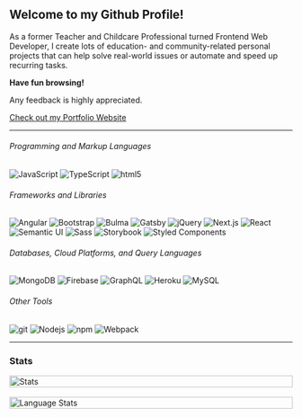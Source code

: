 ## Welcome to my Github Profile!

As a former Teacher and Childcare Professional turned Frontend Web Developer, I create lots of education- and community-related personal projects that can help solve real-world issues or automate and speed up recurring tasks.

**Have fun browsing!**

Any feedback is highly appreciated.

[Check out my Portfolio Website](https://nadinepesso.com)

---

###### Programming and Markup Languages

  <img alt="JavaScript" src="https://img.shields.io/badge/-JavaScript-CC6699?style=flat-square&logo=javascript&logoColor=white" />
  <img alt="TypeScript" src="https://img.shields.io/badge/-TypeScript-007ACC?style=flat-square&logo=typescript&logoColor=white" />
  <img alt="html5" src="https://img.shields.io/badge/-HTML5-E34F26?style=flat-square&logo=html5&logoColor=white" />

###### Frameworks and Libraries

<img alt="Angular" src="https://img.shields.io/badge/-Angular-DD0031?style=flat-square&logo=angular&logoColor=white" />
<img alt="Bootstrap" src="https://img.shields.io/badge/-Bootstrap-563D7C?style=flat-square&logo=bootstrap&logoColor=white" />
<img alt="Bulma" src="https://img.shields.io/badge/-Bulma-00C4A7?style=flat-square&logo=bulma&logoColor=white" />
<img alt="Gatsby" src="https://img.shields.io/badge/-Gatsby-571D90?style=flat-square&logo=gatsby&logoColor=white" />
<img alt="jQuery" src="https://img.shields.io/badge/-jQuery-0769AD?style=flat-square&logo=jquery&logoColor=white" />
<img alt="Next.js" src="https://img.shields.io/badge/-Next.js-000000?style=flat-square&logo=next.js&logoColor=white" />
<img alt="React" src="https://img.shields.io/badge/-React-45b8d8?style=flat-square&logo=react&logoColor=white" />
<img alt="Semantic UI" src="https://img.shields.io/badge/-Semantic UI-34BDB2?style=flat-square&logo=semantic-ui&logoColor=white" />
<img alt="Sass" src="https://img.shields.io/badge/-Sass-CC6699?style=flat-square&logo=sass&logoColor=white" />
<img alt="Storybook" src="https://img.shields.io/badge/-Storybook-FF4785?style=flat-square&logo=storybook&logoColor=white" />
<img alt="Styled Components" src="https://img.shields.io/badge/-Styled_Components-db7092?style=flat-square&logo=styled-components&logoColor=white" />

###### Databases, Cloud Platforms, and Query Languages

<img alt="MongoDB" src="https://img.shields.io/badge/-MongoDB-13aa52?style=flat-square&logo=mongodb&logoColor=white" />
<img alt="Firebase" src="https://img.shields.io/badge/-Firebase-FFCA29?style=flat-square&logo=firebase&logoColor=white" />
<img alt="GraphQL" src="https://img.shields.io/badge/-GraphQL-E10098?style=flat-square&logo=graphql&logoColor=white" />
<img alt="Heroku" src="https://img.shields.io/badge/-Heroku-430098?style=flat-square&logo=heroku&logoColor=white" />
<img alt="MySQL" src="https://img.shields.io/badge/-MySQL-3F6E93?style=flat-square&logo=mysql&logoColor=white" />

###### Other Tools

<img alt="git" src="https://img.shields.io/badge/-Git-F05032?style=flat-square&logo=git&logoColor=white" />
<img alt="Nodejs" src="https://img.shields.io/badge/-Node.js-43853d?style=flat-square&logo=Node.js&logoColor=white" />
 <img alt="npm" src="https://img.shields.io/badge/-NPM-CB3837?style=flat-square&logo=npm&logoColor=white" />
<img alt="Webpack" src="https://img.shields.io/badge/-Webpack-8DD6F9?style=flat-square&logo=webpack&logoColor=white" />

[comment]: <> (##### I'm currently studying:)

---

### Stats

<div style="display: flex; flex-direction: column;">
<img align="left" src="https://github-readme-stats.vercel.app/api?username=nadinejuraschek&show_icons=true&bg_color=FFFFFF&count_private=true&text_color=363636&icon_color=F16159&title_color=F16159&hide=stars,contribs&include_all_commits=true&hide_title=true&count_private=true" alt="Stats" style="width: 100%;" />
&nbsp; &nbsp; &nbsp; &nbsp; &nbsp;
<img src="https://github-readme-stats.vercel.app/api/top-langs/?username=nadinejuraschek&bg_color=FFFFFF&hide_title=true&layout=compact&hide=tsql&title_color=F16159&hide_title=true)" alt="Language Stats" style="width: 100%;" />
</div>

